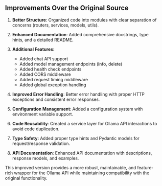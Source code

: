 
## Improvements Over the Original Source

1. **Better Structure**: Organized code into modules with clear separation of concerns (routers, services, models, utils).

2. **Enhanced Documentation**: Added comprehensive docstrings, type hints, and a detailed README.

3. **Additional Features**:
   - Added chat API support
   - Added model management endpoints (info, delete)
   - Added health check endpoints
   - Added CORS middleware
   - Added request timing middleware
   - Added global exception handling

4. **Improved Error Handling**: Better error handling with proper HTTP exceptions and consistent error responses.

5. **Configuration Management**: Added a configuration system with environment variable support.

6. **Code Reusability**: Created a service layer for Ollama API interactions to avoid code duplication.

7. **Type Safety**: Added proper type hints and Pydantic models for request/response validation.

8. **API Documentation**: Enhanced API documentation with descriptions, response models, and examples.

This improved version provides a more robust, maintainable, and feature-rich wrapper for the Ollama API while maintaining compatibility with the original functionality.